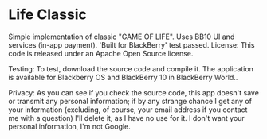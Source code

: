 Life Classic
=======

Simple implementation of classic "GAME OF LIFE". Uses BB10 UI and services (in-app payment). 'Built for BlackBerry' test passed.
License:
This code is released under an Apache Open Source license. 

Testing:
To test, download the source code and compile it. The application is available for Blackberry OS and BlackBerry 10 in BlackBerry World..

Privacy:
As you can see if you check the source code, this app doesn't save or transmit any personal information; if by any strange chance I get any of your information (excluding, of course, your email address if you contact me with a question) I'll delete it, as I have no use for it. I don't want your personal information, I'm not Google.